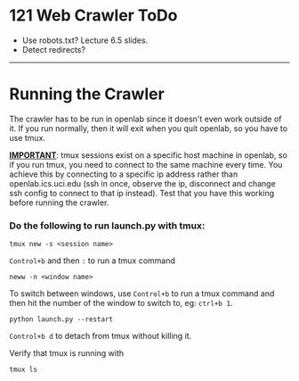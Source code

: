<!--
To view this markdown nicely:
    In VSCode, press control+k and then v.
    In other editors, google it.
-->

# 121 Web Crawler ToDo
- Use robots.txt? Lecture 6.5 slides.
- Detect redirects?

---

# Running the Crawler
The crawler has to be run in openlab since it doesn't even work outside of it. If you run normally, then it will exit when you quit openlab, so you have to use tmux.

<b><u>IMPORTANT</u></b>: tmux sessions exist on a specific host machine in openlab, so if you run tmux, you need to connect to the same machine every time. You achieve this by connecting to a specific ip address rather than openlab.ics.uci.edu (ssh in once, observe the ip, disconnect and change ssh config to connect to that ip instead). Test that you have this working before running the crawler.

### Do the following to run launch.py with tmux:
```
tmux new -s <session name>
```

`Control+b` and then `:` to run a tmux command
```
neww -n <window name>
```

To switch between windows, use `Control+b` to run a tmux command and then hit the number of the window to switch to, eg: `ctrl+b 1`.

```
python launch.py --restart
```

`Control+b d` to detach from tmux without killing it.

Verify that tmux is running with
```
tmux ls
```
